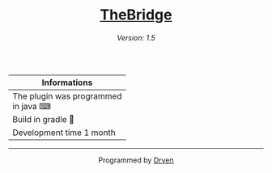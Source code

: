 <h1 align="center" style="text-decoration: underline;">TheBridge</h1>
<h6 align="center"><em>Version:  1.5</em></h6>

<br>

| Informations                             |
|------------------------------------------|
| The plugin was programmed <br> in java ⌨ |
| Build in gradle 🐘                       |
| Development time 1 month                                         | 
    
<hr>

<p align="center">Programmed by <a href="https://github.com/JustDrven">Drven</a></p>